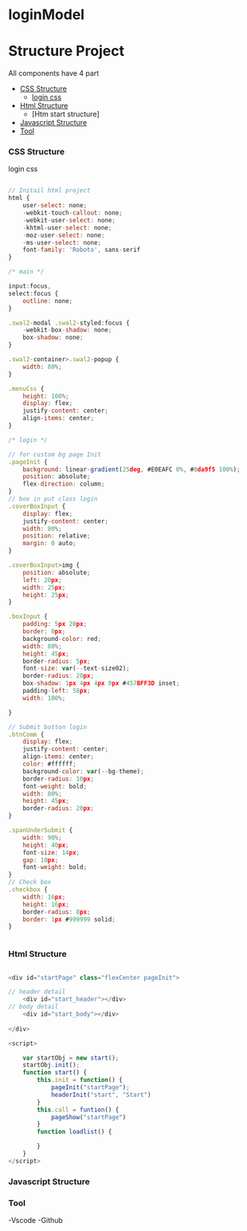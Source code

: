# loginModel
# Structure Project
All components have 4 part

- [CSS Structure](#CSS-Structure)
    - [login css](#login-css)
- [Html Structure](#Html-Structure)
   - [Htm start structure]
- [Javascript Structure](#Javascript-Structure)
- [Tool](#Tool)


### CSS Structure


login css

```javascript

// Initail html project
html {
    user-select: none;
    -webkit-touch-callout: none;
    -webkit-user-select: none;
    -khtml-user-select: none;
    -moz-user-select: none;
    -ms-user-select: none;
    font-family: 'Roboto', sans-serif
}

/* main */

input:focus,
select:focus {
    outline: none;
}

.swal2-modal .swal2-styled:focus {
    -webkit-box-shadow: none;
    box-shadow: none;
}

.swal2-container>.swal2-popup {
    width: 80%;
}

.menuCss {
    height: 100%;
    display: flex;
    justify-content: center;
    align-items: center;
}

/* login */ 

// for custom bg page Init
.pageInit {
    background: linear-gradient(25deg, #E0EAFC 0%, #8da9f5 100%);
    position: absolute;
    flex-direction: column;
}
// box in put class login
.coverBoxInput {
    display: flex;
    justify-content: center;
    width: 80%;
    position: relative;
    margin: 0 auto;
}

.coverBoxInput>img {
    position: absolute;
    left: 20px;
    width: 25px;
    height: 25px;
}

.boxInput {
    padding: 5px 20px;
    border: 0px;
    background-color: red;
    width: 80%;
    height: 45px;
    border-radius: 5px;
    font-size: var(--text-size02);
    border-radius: 20px;
    box-shadow: 1px 4px 4px 0px #457BFF3D inset;
    padding-left: 58px;
    width: 100%;

}

// Submit botton login
.btnComm {
    display: flex;
    justify-content: center;
    align-items: center;
    color: #ffffff;
    background-color: var(--bg-theme);
    border-radius: 10px;
    font-weight: bold;
    width: 80%;
    height: 45px;
    border-radius: 20px;
}

.spanUnderSubmit {
    width: 90%;
    height: 40px;
    font-size: 14px;
    gap: 10px;
    font-weight: bold;
}
// Check box 
.checkbox {
    width: 16px;
    height: 16px;
    border-radius: 8px;
    border: 1px #999999 solid;
}



```






### Html Structure

```javascript

<div id="startPage" class="flexCenter pageInit">

// header detail
    <div id="start_header"></div>
// body detail
    <div id="start_body"></div> 
   
</div>

<script>

    var startObj = new start();
    startObj.init();
    function start() {
        this.init = function() {
            pageInit("startPage");
            headerInit("start", "Start")
        }
        this.call = funtion() {
            pageShow("startPage")
        }
        function loadlist() {

        }
    }
</script>

```




### Javascript Structure



### Tool

-Vscode 
-Github